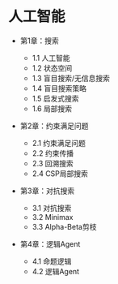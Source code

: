 # 人工智能

- 第1章：搜索
    - 1.1 人工智能
	- 1.2 状态空间
	- 1.3 盲目搜索/无信息搜索
	- 1.4 盲目搜索策略
	- 1.5 启发式搜索
	- 1.6 局部搜索

- 第2章：约束满足问题
    - 2.1 约束满足问题
	- 2.2 约束传播
	- 2.3 回溯搜索
	- 2.4 CSP局部搜索

- 第3章：对抗搜索
    - 3.1 对抗搜索
	- 3.2 Minimax
	- 3.3 Alpha-Beta剪枝

- 第4章：逻辑Agent
	- 4.1 命题逻辑
	- 4.2 逻辑Agent